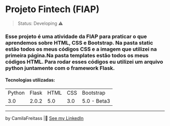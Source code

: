 <h1>Projeto Fintech (FIAP)</h1>

> Status: Developing ⚠️

### Esse projeto é uma atividade da FIAP para praticar o que aprendemos sobre HTML, CSS e Bootstrap. Na pasta static estão todos os meus códigos CSS e a imagem que utilizei na primeira página.Na pasta templates estão todos os meus códigos HTML. Para rodar esses códigos eu utilizei um arquivo python juntamente com o framework Flask.

#### Tecnologias utilizadas:

<table>
  <tr>
    <td>Python</td>
    <td>Flask</td>
    <td>HTML</td>
    <td>CSS</td>
    <td>Bootstrap</td>
  </tr>
  <tr>
    <td>3.0</td>
    <td>2.0.2</td>
    <td>5.0</td>
    <td>3.0</td>
    <td>5.0 - Beta3</td>
  </tr>
</table>

---

by CamilaFreitass |🤗  [See my LinkedIn](https://www.linkedin.com/in/camila-freitassilva/)
